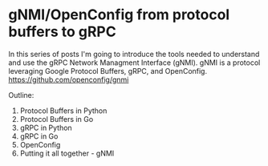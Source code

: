 # gNMI/OpenConfig from protocol buffers to gRPC
In this series of posts I'm going to introduce the tools needed to understand and use the gRPC Network Managment Interface (gNMI).  gNMI is a protocol leveraging Google Protocol Buffers, gRPC, and OpenConfig.
https://github.com/openconfig/gnmi

Outline:
1. Protocol Buffers in Python
2. Protocol Buffers in Go
3. gRPC in Python
4. gRPC in Go
5. OpenConfig
6. Putting it all together - gNMI
